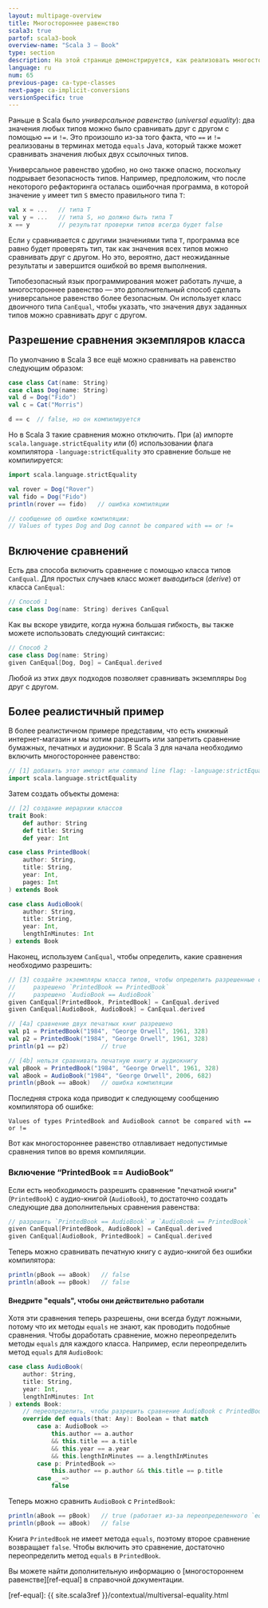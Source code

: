 ```yaml
---
layout: multipage-overview
title: Многостороннее равенство
scala3: true
partof: scala3-book
overview-name: "Scala 3 — Book"
type: section
description: На этой странице демонстрируется, как реализовать многостороннее равенство в Scala 3.
language: ru
num: 65
previous-page: ca-type-classes
next-page: ca-implicit-conversions
versionSpecific: true
---
```


Раньше в Scala было _универсальное равенство_ (_universal equality_):
два значения любых типов можно было сравнивать друг с другом с помощью `==` и `!=`.
Это произошло из-за того факта, что `==` и `!=` реализованы в терминах метода `equals` Java,
который также может сравнивать значения любых двух ссылочных типов.

Универсальное равенство удобно, но оно также опасно, поскольку подрывает безопасность типов.
Например, предположим, что после некоторого рефакторинга осталась ошибочная программа,
в которой значение `y` имеет тип `S` вместо правильного типа `T`:

```scala
val x = ...   // типа T
val y = ...   // типа S, но должно быть типа T
x == y        // результат проверки типов всегда будет false
```

Если `y` сравнивается с другими значениями типа `T`, программа все равно будет проверять тип,
так как значения всех типов можно сравнивать друг с другом.
Но это, вероятно, даст неожиданные результаты и завершится ошибкой во время выполнения.

Типобезопасный язык программирования может работать лучше, а многостороннее равенство —
это дополнительный способ сделать универсальное равенство более безопасным.
Он использует класс двоичного типа `CanEqual`, чтобы указать, что значения двух заданных типов можно сравнивать друг с другом.

## Разрешение сравнения экземпляров класса

По умолчанию в Scala 3 все ещё можно сравнивать на равенство следующим образом:

```scala
case class Cat(name: String)
case class Dog(name: String)
val d = Dog("Fido")
val c = Cat("Morris")

d == c  // false, но он компилируется
```

Но в Scala 3 такие сравнения можно отключить.
При (а) импорте `scala.language.strictEquality` или (б) использовании флага компилятора `-language:strictEquality`
это сравнение больше не компилируется:

```scala
import scala.language.strictEquality

val rover = Dog("Rover")
val fido = Dog("Fido")
println(rover == fido)   // ошибка компиляции

// сообщение об ошибке компиляции:
// Values of types Dog and Dog cannot be compared with == or !=
```

## Включение сравнений

Есть два способа включить сравнение с помощью класса типов `CanEqual`.
Для простых случаев класс может _выводиться_ (_derive_) от класса `CanEqual`:

```scala
// Способ 1
case class Dog(name: String) derives CanEqual
```

Как вы вскоре увидите, когда нужна большая гибкость, вы также можете использовать следующий синтаксис:

```scala
// Способ 2
case class Dog(name: String)
given CanEqual[Dog, Dog] = CanEqual.derived
```

Любой из этих двух подходов позволяет сравнивать экземпляры `Dog` друг с другом.

## Более реалистичный пример

В более реалистичном примере представим, что есть книжный интернет-магазин
и мы хотим разрешить или запретить сравнение бумажных, печатных и аудиокниг.
В Scala 3 для начала необходимо включить многостороннее равенство:

```scala
// [1] добавить этот импорт или command line flag: -language:strictEquality
import scala.language.strictEquality
```

Затем создать объекты домена:

```scala
// [2] создание иерархии классов
trait Book:
    def author: String
    def title: String
    def year: Int

case class PrintedBook(
    author: String,
    title: String,
    year: Int,
    pages: Int
) extends Book

case class AudioBook(
    author: String,
    title: String,
    year: Int,
    lengthInMinutes: Int
) extends Book
```

Наконец, используем `CanEqual`, чтобы определить, какие сравнения необходимо разрешить:

```scala
// [3] создайте экземпляры класса типов, чтобы определить разрешенные сравнения.
//     разрешено `PrintedBook == PrintedBook`
//     разрешено `AudioBook == AudioBook`
given CanEqual[PrintedBook, PrintedBook] = CanEqual.derived
given CanEqual[AudioBook, AudioBook] = CanEqual.derived

// [4a] сравнение двух печатных книг разрешено
val p1 = PrintedBook("1984", "George Orwell", 1961, 328)
val p2 = PrintedBook("1984", "George Orwell", 1961, 328)
println(p1 == p2)         // true

// [4b] нельзя сравнивать печатную книгу и аудиокнигу
val pBook = PrintedBook("1984", "George Orwell", 1961, 328)
val aBook = AudioBook("1984", "George Orwell", 2006, 682)
println(pBook == aBook)   // ошибка компиляции
```

Последняя строка кода приводит к следующему сообщению компилятора об ошибке:

```
Values of types PrintedBook and AudioBook cannot be compared with == or !=
```

Вот как многостороннее равенство отлавливает недопустимые сравнения типов во время компиляции.

### Включение “PrintedBook == AudioBook”

Если есть необходимость разрешить сравнение "печатной книги" (`PrintedBook`) с аудио-книгой (`AudioBook`),
то достаточно создать следующие два дополнительных сравнения равенства:

```scala
// разрешить `PrintedBook == AudioBook` и `AudioBook == PrintedBook`
given CanEqual[PrintedBook, AudioBook] = CanEqual.derived
given CanEqual[AudioBook, PrintedBook] = CanEqual.derived
```

Теперь можно сравнивать печатную книгу с аудио-книгой без ошибки компилятора:

```scala
println(pBook == aBook)   // false
println(aBook == pBook)   // false
```

#### Внедрите "equals", чтобы они действительно работали

Хотя эти сравнения теперь разрешены, они всегда будут ложными,
потому что их методы `equals` не знают, как проводить подобные сравнения.
Чтобы доработать сравнение, можно переопределить методы `equals` для каждого класса.
Например, если переопределить метод `equals` для `AudioBook`:

```scala
case class AudioBook(
    author: String,
    title: String,
    year: Int,
    lengthInMinutes: Int
) extends Book:
    // переопределить, чтобы разрешить сравнение AudioBook с PrintedBook
    override def equals(that: Any): Boolean = that match
        case a: AudioBook =>
            this.author == a.author
            && this.title == a.title
            && this.year == a.year
            && this.lengthInMinutes == a.lengthInMinutes
        case p: PrintedBook =>
            this.author == p.author && this.title == p.title
        case _ =>
            false
```

Теперь можно сравнить `AudioBook` с `PrintedBook`:

```scala
println(aBook == pBook)   // true (работает из-за переопределенного `equals` в `AudioBook`)
println(pBook == aBook)   // false
```

Книга `PrintedBook` не имеет метода `equals`, поэтому второе сравнение возвращает `false`.
Чтобы включить это сравнение, достаточно переопределить метод `equals` в `PrintedBook`.

Вы можете найти дополнительную информацию о [многостороннем равенстве][ref-equal] в справочной документации.

[ref-equal]: {{ site.scala3ref }}/contextual/multiversal-equality.html
